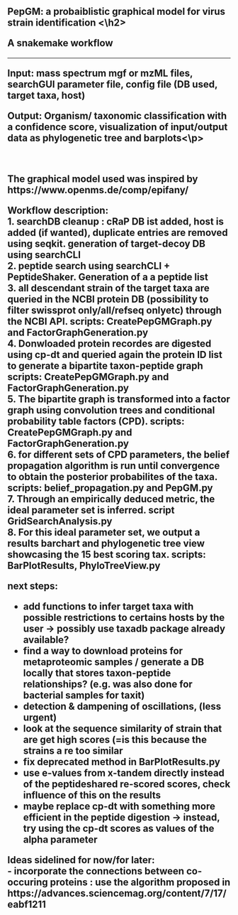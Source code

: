 <h2> PepGM: a probaiblistic graphical model for virus strain identification <\h2>

A snakemake workflow <br>


_____________________________________________________________________________________________________________
<p> Input: mass spectrum mgf or mzML files, searchGUI parameter file, config file (DB used, target taxa, host)<br>

Output: Organism/ taxonomic classification with a confidence score, visualization of input/output data as phylogenetic tree and barplots<\p>

<br>

<p> The graphical model used was inspired by https://www.openms.de/comp/epifany/ <br>

<p>Workflow description:<br>
1. searchDB cleanup : cRaP DB ist added, host is added (if wanted), duplicate entries are removed using seqkit. generation of target-decoy DB using searchCLI<br>
2. peptide search using searchCLI + PeptideShaker. Generation of a a peptide list<br>
3. all descendant strain of the target taxa are queried in the NCBI protein DB (possibility to filter swissprot only/all/refseq onlyetc) through the NCBI API. scripts: CreatePepGMGraph.py and FactorGraphGeneration.py<br>
4. Donwloaded protein recordes are digested using cp-dt and queried again the protein ID list to generate a bipartite taxon-peptide graph scripts: CreatePepGMGraph.py and FactorGraphGeneration.py<br>
5. The bipartite graph is transformed into a factor graph using convolution trees and conditional probability table factors (CPD). scripts: CreatePepGMGraph.py and FactorGraphGeneration.py<br>
6. for different sets of CPD parameters, the belief propagation algorithm is run until convergence to obtain the posterior probabilites of the taxa. scripts: belief_propagation.py and PepGM.py <br>
7. Through an  empirically deduced metric, the ideal parameter set is inferred. script GridSearchAnalysis.py <br>
8. For this ideal parameter set, we output a results barchart and phylogenetic tree view showcasing the 15 best scoring tax. scripts: BarPlotResults, PhyloTreeView.py<br>

<p> next steps: <br>

- add functions to infer target taxa with possible restrictions to certains hosts by the user -> possibly use taxadb package already available?<br>
- find a way to download proteins for metaproteomic samples / generate a DB locally that stores taxon-peptide relationships? (e.g. was also done for bacterial samples for taxit)<br>
- detection & dampening of oscillations, (less urgent) <br>
- look at the sequence similarity of strain that are get high scores (=is this because the strains a re too similar<br>
- fix deprecated method in BarPlotResults.py <br>
- use e-values from x-tandem directly instead of the peptideshared re-scored scores, check influence of this on the results <br>
- maybe replace cp-dt with something more efficient in the peptide digestion -> instead, try using the cp-dt scores as values of the alpha parameter <br>





<p> Ideas sidelined for now/for later:<br>
- incorporate the connections between co-occuring proteins : use the algorithm proposed in https://advances.sciencemag.org/content/7/17/eabf1211<br>
